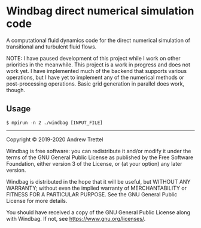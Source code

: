 Windbag direct numerical simulation code
========================================

A computational fluid dynamics code for the direct numerical simulation of
transitional and turbulent fluid flows.

NOTE: I have paused development of this project while I work on other
priorities in the meanwhile.  This project is a work in progress and does not
work yet.  I have implemented much of the backend that supports various
operations, but I have yet to implement any of the numerical methods or
post-processing operations.  Basic grid generation in parallel does work,
though.


Usage
-----

    $ mpirun -n 2 ./windbag [INPUT_FILE]


-------------------------------------------------------------------------------

Copyright © 2019-2020 Andrew Trettel

Windbag is free software: you can redistribute it and/or modify it under the
terms of the GNU General Public License as published by the Free Software
Foundation, either version 3 of the License, or (at your option) any later
version.

Windbag is distributed in the hope that it will be useful, but WITHOUT ANY
WARRANTY; without even the implied warranty of MERCHANTABILITY or FITNESS FOR A
PARTICULAR PURPOSE.  See the GNU General Public License for more details.

You should have received a copy of the GNU General Public License along with
Windbag.  If not, see <https://www.gnu.org/licenses/>.
